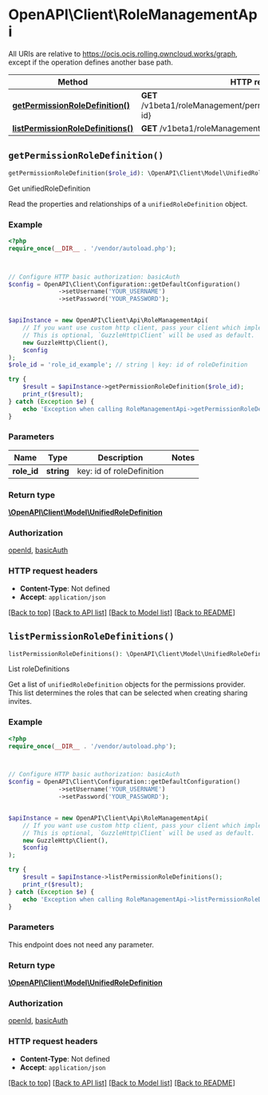 # OpenAPI\Client\RoleManagementApi

All URIs are relative to https://ocis.ocis.rolling.owncloud.works/graph, except if the operation defines another base path.

| Method | HTTP request | Description |
| ------------- | ------------- | ------------- |
| [**getPermissionRoleDefinition()**](RoleManagementApi.md#getPermissionRoleDefinition) | **GET** /v1beta1/roleManagement/permissions/roleDefinitions/{role-id} | Get unifiedRoleDefinition |
| [**listPermissionRoleDefinitions()**](RoleManagementApi.md#listPermissionRoleDefinitions) | **GET** /v1beta1/roleManagement/permissions/roleDefinitions | List roleDefinitions |


## `getPermissionRoleDefinition()`

```php
getPermissionRoleDefinition($role_id): \OpenAPI\Client\Model\UnifiedRoleDefinition
```

Get unifiedRoleDefinition

Read the properties and relationships of a `unifiedRoleDefinition` object.

### Example

```php
<?php
require_once(__DIR__ . '/vendor/autoload.php');



// Configure HTTP basic authorization: basicAuth
$config = OpenAPI\Client\Configuration::getDefaultConfiguration()
              ->setUsername('YOUR_USERNAME')
              ->setPassword('YOUR_PASSWORD');


$apiInstance = new OpenAPI\Client\Api\RoleManagementApi(
    // If you want use custom http client, pass your client which implements `GuzzleHttp\ClientInterface`.
    // This is optional, `GuzzleHttp\Client` will be used as default.
    new GuzzleHttp\Client(),
    $config
);
$role_id = 'role_id_example'; // string | key: id of roleDefinition

try {
    $result = $apiInstance->getPermissionRoleDefinition($role_id);
    print_r($result);
} catch (Exception $e) {
    echo 'Exception when calling RoleManagementApi->getPermissionRoleDefinition: ', $e->getMessage(), PHP_EOL;
}
```

### Parameters

| Name | Type | Description  | Notes |
| ------------- | ------------- | ------------- | ------------- |
| **role_id** | **string**| key: id of roleDefinition | |

### Return type

[**\OpenAPI\Client\Model\UnifiedRoleDefinition**](../Model/UnifiedRoleDefinition.md)

### Authorization

[openId](../../README.md#openId), [basicAuth](../../README.md#basicAuth)

### HTTP request headers

- **Content-Type**: Not defined
- **Accept**: `application/json`

[[Back to top]](#) [[Back to API list]](../../README.md#endpoints)
[[Back to Model list]](../../README.md#models)
[[Back to README]](../../README.md)

## `listPermissionRoleDefinitions()`

```php
listPermissionRoleDefinitions(): \OpenAPI\Client\Model\UnifiedRoleDefinition
```

List roleDefinitions

Get a list of `unifiedRoleDefinition` objects for the permissions provider. This list determines the roles that can be selected when creating sharing invites.

### Example

```php
<?php
require_once(__DIR__ . '/vendor/autoload.php');



// Configure HTTP basic authorization: basicAuth
$config = OpenAPI\Client\Configuration::getDefaultConfiguration()
              ->setUsername('YOUR_USERNAME')
              ->setPassword('YOUR_PASSWORD');


$apiInstance = new OpenAPI\Client\Api\RoleManagementApi(
    // If you want use custom http client, pass your client which implements `GuzzleHttp\ClientInterface`.
    // This is optional, `GuzzleHttp\Client` will be used as default.
    new GuzzleHttp\Client(),
    $config
);

try {
    $result = $apiInstance->listPermissionRoleDefinitions();
    print_r($result);
} catch (Exception $e) {
    echo 'Exception when calling RoleManagementApi->listPermissionRoleDefinitions: ', $e->getMessage(), PHP_EOL;
}
```

### Parameters

This endpoint does not need any parameter.

### Return type

[**\OpenAPI\Client\Model\UnifiedRoleDefinition**](../Model/UnifiedRoleDefinition.md)

### Authorization

[openId](../../README.md#openId), [basicAuth](../../README.md#basicAuth)

### HTTP request headers

- **Content-Type**: Not defined
- **Accept**: `application/json`

[[Back to top]](#) [[Back to API list]](../../README.md#endpoints)
[[Back to Model list]](../../README.md#models)
[[Back to README]](../../README.md)
